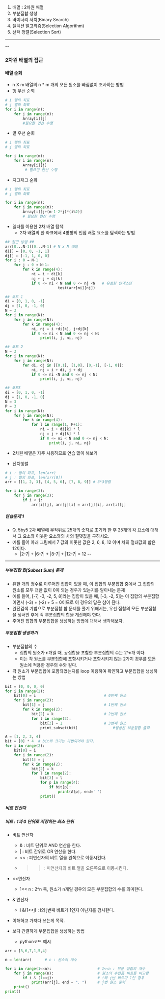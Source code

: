 
1.  배열 : 2차원 배열
2.  부분집합 생성
3.  바이너리 서치(Binary Search)
4.  셀렉션 알고리즘(Selection Algorithm)
5.  선택 정렬(Selection Sort)

---

--


### 2차원 배열의 접근
#### 배열 순회
- n X m 배열의 n \* m 개의 모든 원소를 빠짐없이 조사하는 방법
- 행 우선 순회
```python
# i 행의 좌표
# j 열의 좌표
for i in range(n):
	for j in range(m):
		Array[i][j] 
		#필요한 연산 수행
```

- 열 우선 순회
```python
# i 행의 좌표
# j 열의 좌표

for i in range(m):
	for i in range(n):
		Array[i][j]
		 # 필요한 연산 수행
```

- 지그재그 순회
```python
# i 행의 좌표
# j 열의 좌표

for i in range(n):
	for j in range(m):
		Array[i][j+(m-1-2*j)*(i%2)]
		# 필요한 연산 수행
```

- 델타를 이용한 2차 배열 탐색
	- 2차 배열의 한 좌표에서 4방향의 인접 배열 요소를 탐색하는 방법
```python
## 접근 방법 ##
arr[0...N-1][0...N-1] # N x N 배열
di[] ← [0, 0, -1, 1] 
dj[] ← [-1, 1, 0, 0]
for i : 0 → N-1
	for j : 0 → N-1:
		for k in range(4):
			ni ← i + di[k]
			nj ← j + dj[k]
			if 0 <= ni < N and 0 <= nj <N   # 유효한 인덱스면
						test(arr[ni][nj])
```

```python
## 코드 1
di = [0, 1, 0, -1]  
dj = [1, 0, -1, 0]  
N = 3  
for i in range(N):  
    for j in range(N):  
        for k in range(4):  
            ni, nj = i +di[k], j+dj[k]  
            if 0 <= ni < N and 0 <= nj < N:  
                print(i, j, ni, nj)
```

```python
## 코드 2
N = 3  
for i in range(N):  
    for j in range(N):  
        for di, dj in [[0,1], [1,0], [0,-1], [-1, 0]]:  
            ni, nj = i + di, j + dj  
            if 0 <= ni <N and 0 <= nj < N:  
                print(i, j, ni, nj)
```

```python
## 코드3
di = [0, 1, 0, -1]  
dj = [1, 0, -1, 0]  
N = 3  
P = 3  
for i in range(N):  
    for j in range(N):  
        for k in range(4):  
            for l in range(1, P+1):  
                ni = i + di[k] * l  
                nj = j + dj[k] * l  
                if 0 <= ni < N and 0 <= nj < N:  
                    print(i, j, ni, nj)
```

- 2차원 배열은 자주 사용하므로 연습 많이 해보기

- 전치행렬
```python
# i : 행의 좌표, len(arr)
# j : 열의 좌표, len(arr[0])
arr = [[1, 2, 3], [4, 5, 6], [7, 8, 9]] # 3*3행렬

for i in range(3):
	for j in range(3):
		if i < j:
			arr[i][j], arr[j][i] = arr[j][i], arr[i][j]
``` 

##### 연습문제 1
- Q. 5by5 2차 배열에 무작위로 25개의 숫자로 초기화 한 후 25개의 각 요소에 대해서 그 요소와 이웃한 요소와의 차의 절댓값을 구하시오.
- 예를 들어 아래 그림에서 7 값의 이웃한 값은 2, 6, 8, 12 이며 차의 절대값의 합은 12이다.
	- |2-7| + |6-7| + |8-7| + |12-7| = 12
--
---

##### 부분집합 합(Subset Sum) 문제
- 유한 개의 정수로 이루어진 집합이 있을 때, 이 집합의 부분집합 중에서 그 집합의 원소를 모두 더한 값이 0이 되는 경우가 있는지를 알아내는 문제
- 예를 들어, [-7, -3, -2, 5, 8]라는 집합이 있을 때, [-3, -2, 5]는 이 집합의 부분집합이면서 (-3) + (-2) + 5 = 0이므로 이 경우의 답은 참이 된다.
- 완전검색 기법으로 부분집합 합 문제를 풀기 위해서는, 우선 집합의 모든 부분집합을 생서안 후에 각 부분집합의 합을 계산해야 한다.
- 주어진 집합의 부분집합을 생성하는 방법에 대해서 생각해보자.

##### 부분집합 생성하기
- 부분집합의 수
	- 집합의 원소가 n개일 때, 공집합을 포함한 부분집합의 수는 2^n개 이다.
	- 이는 각 원소를 부분집합에 포함시키거나 포함시키지 않는 2가지 경우를 모든 원소에 적용한 경우의 수와 같다.
- 각 원소가 부분집합에 포함되었는지를 loop 이용하여 확인하고 부분집합을 생성하는 방법
```python
bit = [0, 0, 0, 0]
for i in range(2):
	bit[0] = i                               # 0번째 원소
	for j in range(2):
		bit[1] = j                           # 1번째 원소
		for k in range(2):
			bit[2] = k                       # 2번째 원소
			for l in range(2):
				bit[3] = 1                   # 3번째 원소
				print_subset(bit)                #생성된 부분집합 출력
```

```python
A = [1, 2, 3, 4]  
bit = [0] * 4  # bit의 크기는 가변되어야 한다.
for i in range(2):  
    bit[0] = i  
    for j in range(2):  
        bit[1] = j  
        for k in range(2):  
            bit[2] = k  
            for l in range(2):  
                bit[3] = l  
                for p in range(4):  
                    if bit[p]:  
                        print(A[p], end=' ')  
                print()
```

##### 비트 연산자

##### 비트 : 1과 0 단위로 저장하는 최소 단위
- 비트 연산자
	- &    :  비트 단위로 AND 연산을 한다.
	- |      :  비트 간위로 OR 연산을 한다.
	- <<  :  피연산자의 비트 열을 왼쪽으로 이동시킨다.
	- >>  :  피연산자의 비트 열을 오른쪽으로 이동시킨다.
- <<연산자
	- 1<< n : 2^n 즉, 원소가 n개일 경우의 모든 부분집합의 수를 의미한다.
- & 연산자
	- i &(1<<j) : i의 j번째 비트가 1인지 아닌지를 검사한다.
- 이해하고 가져다 쓰는게 목적.

- 보다 간결하게 부분집합을 생성하는 방법
	- python코드 예시
```python
arr = [3,6,7,1,5,4]

n = len(arr)      # n : 원소의 개수

for i in range(1<<n):                     # 1<<n : 부분 집합의 개수
	for j in range(n):                    # 원소의 수만큼 비트를 비교함
		if i & (1<<j):                    # i의 j번 비트가 1인 경우
			print(arr[j], end = ", ")     # j번 원소 출력
	print()
print()
```